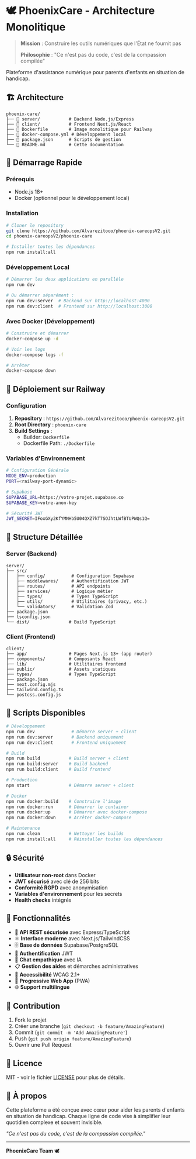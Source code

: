 # 🕊️ PhoenixCare - Architecture Monolitique

> **Mission** : Construire les outils numériques que l'État ne fournit pas
>
> **Philosophie** : "Ce n'est pas du code, c'est de la compassion compilée"

Plateforme d'assistance numérique pour parents d'enfants en situation de handicap.

## 🏗️ Architecture

```
phoenix-care/
├── 📁 server/           # Backend Node.js/Express
├── 📁 client/           # Frontend Next.js/React
├── 🐳 Dockerfile        # Image monolitique pour Railway
├── 📄 docker-compose.yml # Développement local
├── 📄 package.json      # Scripts de gestion
└── 📄 README.md         # Cette documentation
```

## 🚀 Démarrage Rapide

### Prérequis
- Node.js 18+
- Docker (optionnel pour le développement local)

### Installation

```bash
# Cloner le repository
git clone https://github.com/Alvarezitooo/phoenix-careopsV2.git
cd phoenix-careopsV2/phoenix-care

# Installer toutes les dépendances
npm run install:all
```

### Développement Local

```bash
# Démarrer les deux applications en parallèle
npm run dev

# Ou démarrer séparément :
npm run dev:server  # Backend sur http://localhost:4000
npm run dev:client  # Frontend sur http://localhost:3000
```

### Avec Docker (Développement)

```bash
# Construire et démarrer
docker-compose up -d

# Voir les logs
docker-compose logs -f

# Arrêter
docker-compose down
```

## 🚀 Déploiement sur Railway

### Configuration

1. **Repository** : `https://github.com/Alvarezitooo/phoenix-careopsV2.git`
2. **Root Directory** : `phoenix-care`
3. **Build Settings** :
   - Builder: `Dockerfile`
   - Dockerfile Path: `./Dockerfile`

### Variables d'Environnement

```bash
# Configuration Générale
NODE_ENV=production
PORT=<railway-port-dynamic>

# Supabase
SUPABASE_URL=https://votre-projet.supabase.co
SUPABASE_KEY=votre-anon-key

# Sécurité JWT
JWT_SECRET=IFoxGXy2KfYMNHb5U04QXZ7kT7SOJhtLWfBTUPWQs1Q=
```

## 📁 Structure Détaillée

### Server (Backend)
```
server/
├── src/
│   ├── config/          # Configuration Supabase
│   ├── middlewares/     # Authentification JWT
│   ├── routes/          # API endpoints
│   ├── services/        # Logique métier
│   ├── types/           # Types TypeScript
│   ├── utils/           # Utilitaires (privacy, etc.)
│   └── validators/      # Validation Zod
├── package.json
├── tsconfig.json
└── dist/               # Build TypeScript
```

### Client (Frontend)
```
client/
├── app/                # Pages Next.js 13+ (app router)
├── components/         # Composants React
├── lib/                # Utilitaires frontend
├── public/             # Assets statiques
├── types/              # Types TypeScript
├── package.json
├── next.config.mjs
├── tailwind.config.ts
└── postcss.config.js
```

## 🔧 Scripts Disponibles

```bash
# Développement
npm run dev              # Démarre server + client
npm run dev:server       # Backend uniquement
npm run dev:client       # Frontend uniquement

# Build
npm run build           # Build server + client
npm run build:server    # Build backend
npm run build:client    # Build frontend

# Production
npm start               # Démarre server + client

# Docker
npm run docker:build    # Construire l'image
npm run docker:run      # Démarrer le container
npm run docker:up       # Démarrer avec docker-compose
npm run docker:down     # Arrêter docker-compose

# Maintenance
npm run clean           # Nettoyer les builds
npm run install:all     # Réinstaller toutes les dépendances
```

## 🔒 Sécurité

- **Utilisateur non-root** dans Docker
- **JWT sécurisé** avec clé de 256 bits
- **Conformité RGPD** avec anonymisation
- **Variables d'environnement** pour les secrets
- **Health checks** intégrés

## 🎯 Fonctionnalités

- 🏥 **API REST sécurisée** avec Express/TypeScript
- ⚛️ **Interface moderne** avec Next.js/TailwindCSS
- 🗄️ **Base de données** Supabase/PostgreSQL
- 🔐 **Authentification** JWT
- 💬 **Chat empathique** avec IA
- 📋 **Gestion des aides** et démarches administratives
- 🎯 **Accessibilité** WCAG 2.1+
- 📱 **Progressive Web App** (PWA)
- 🌐 **Support multilingue**

## 🤝 Contribution

1. Fork le projet
2. Créer une branche (`git checkout -b feature/AmazingFeature`)
3. Commit (`git commit -m 'Add AmazingFeature'`)
4. Push (`git push origin feature/AmazingFeature`)
5. Ouvrir une Pull Request

## 📄 Licence

MIT - voir le fichier [LICENSE](LICENSE) pour plus de détails.

## 💝 À propos

Cette plateforme a été conçue avec cœur pour aider les parents d'enfants en situation de handicap. Chaque ligne de code vise à simplifier leur quotidien complexe et souvent invisible.

*"Ce n'est pas du code, c'est de la compassion compilée."*

---

**PhoenixCare Team** 🕊️
